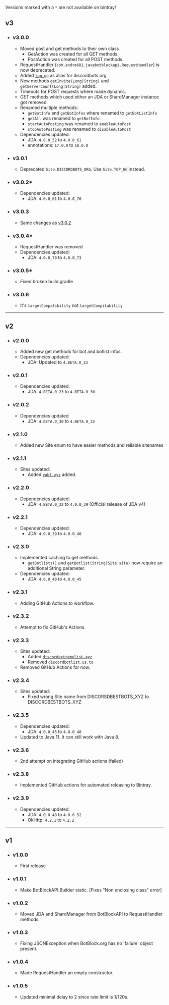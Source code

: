 Versions marked with a `*` are not available on bintray!

## v3

- ### v3.0.0
  - Moved post and get methods to their own class
    - GetAction was created for all GET methods.
    - PostAction was created for all POST methods.
  - RequestHandler (`com.andre601.javabotblockapi.RequestHandler`) is now deprecated.
  - Added [`top.gg`](https://top.gg) as alias for discordbots.org
  - New methods `getInvite(Long|String)` and `getServerCount(Long|String)` added.
  - Timeouts for POST requests where made dynamic.
  - GET methods which used either an JDA or ShardManager instance got removed.
  - Renamed multiple methods:
    - `getBotInfo` and `getBotInfos` where renamed to `getBotListInfo`
    - `getAll` was renamed to `getBotInfo`
    - `startAutoPosting` was renamed to `enableAutoPost`
    - `stopAutoPosting` was renamed to `disableAutoPost`
  - Dependencies updated:
    - JDA: `4.0.0_52` to `4.0.0_61`
    - annotations: `17.0.0` to `18.0.0`

- ### v3.0.1
  - Deprecated `Site.DISCORDBOTS_ORG`. Use `Site.TOP_GG` instead.

- ### v3.0.2*
  - Dependencies updated:
    - JDA: `4.0.0_61` to `4.0.0_70`

- ### v3.0.3
  - Same changes as [v3.0.2](#v302)

- ### v3.0.4*
  - RequestHandler was removed
  - Dependencies updated:
    - JDA: `4.0.0_70` to `4.0.0_73`

- ### v3.0.5*
  - Fixed broken build.gradle

- ### v3.0.6
  - It's `targetCompatibility` not `targetCompitability`
____
## v2

- ### v2.0.0
  - Added new get methods for bot and botlist infos.
  - Dependencies updated:
    - JDA: Updated to `4.BETA.0_23`

- ### v2.0.1
  - Dependencies updated:
    - JDA: `4.BETA.0_23` to `4.BETA.0_30`

- ### v2.0.2
  - Dependencies updated
    - JDA: `4.BETA.0_30` to `4.BETA.0_32`

- ### v2.1.0
  - Added new Site enum to have easier methods and reliable sitenames

- ### v2.1.1
  - Sites updated:
    - Added [`yabl.xyz`](https://yabl.xyz) added.

- ### v2.2.0
  - Dependencies updated:
    - JDA: `4.BETA.0_32` to `4.0.0_39` (Official release of JDA v4)

- ### v2.2.1
  - Dependencies updated:
    - JDA: `4.0.0_39` to `4.0.0_40`

- ### v2.3.0
  - Implemented caching to get methods.
    - `getBotlists()` and `getBotlist(String|Site site)` now require an additional String parameter.
  - Dependencies updated:
    - JDA: `4.0.0_40` to `4.0.0_45`

- ### v2.3.1
  - Adding GitHub Actions to workflow.
  
- ### v2.3.2
  - Attempt to fix GitHub's Actions.

- ### v2.3.3
  - Sites updated:
    - Added [`discordextremelist.xyz`](https://discordextremelist.xyz)
    - Removed `discordbotlist.us.to`
  - Removed GitHub Actions for now.

- ### v2.3.4
  - Sites updated:
    - Fixed wrong Site name from DISCORSDBESTBOTS\_XYZ to DISCORDBESTBOTS_XYZ

- ### v2.3.5
  - Dependencies updated:
    - JDA: `4.0.0_45` to `4.0.0_48`
  - Updated to Java 11. It can still work with Java 8.

- ### v2.3.6
  - 2nd attempt on integrating GitHub actions (failed)
  
- ### v2.3.8
  - Implemented GitHub actions for automated releasing to Bintray.

- ### v2.3.9
  - Dependencies updated:
    - JDA: `4.0.0_48` to `4.0.0_52`
    - OkHttp: `4.2.1` to `4.2.2`

____
## v1

- ### v1.0.0
  - First release

- ### v1.0.1
  - Make BotBlockAPI.Builder static. [Fixes "Non enclosing class" error]

- ### v1.0.2
  - Moved JDA and ShardManager from BotBlockAPI to RequestHandler methods.

- ### v1.0.3
  - Fixing JSONException when BotBlock.org has no 'failure' object present.

- ### v1.0.4
  - Made RequestHandler an empty constructor.

- ### v1.0.5
  - Updated minimal delay to 2 since rate limit is 1/120s.
